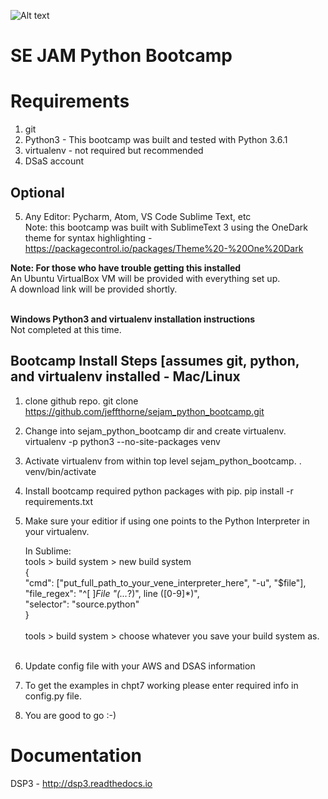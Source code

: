 ![Alt text](https://dl.dropboxusercontent.com/u/19596584/dsp3_logo3.jpg "Optional title")

SE JAM Python Bootcamp
====


Requirements
=========
1. git
2. Python3 - This bootcamp was built and tested with Python 3.6.1
3. virtualenv - not required but recommended
4. DSaS account



## Optional
5. Any Editor: Pycharm, Atom, VS Code Sublime Text, etc<br/>
   Note: this bootcamp was built with SublimeText 3 using the OneDark<br/>
   theme for syntax highlighting - https://packagecontrol.io/packages/Theme%20-%20One%20Dark


<b>Note: For those who have trouble getting this installed</b><br/>
An Ubuntu VirtualBox VM will be provided with everything set up.<br/>
A download link will be provided shortly.<br/><br/>


<b>Windows Python3 and virtualenv installation instructions</b><br/>
Not completed at this time.



Bootcamp Install Steps [assumes git, python, and virtualenv installed - Mac/Linux
---------------------------------------------------------------------------------

1. clone github repo. 
   git clone https://github.com/jeffthorne/sejam_python_bootcamp.git

2. Change into sejam_python_bootcamp dir and create virtualenv. 
   virtualenv -p python3 --no-site-packages venv

3. Activate virtualenv from within top level sejam_python_bootcamp. 
   . venv/bin/activate

4. Install bootcamp required python packages with pip. 
   pip install -r requirements.txt 

5. Make sure your editior if using one points to the Python Interpreter in your virtualenv. 
   
   In Sublime:  
   tools > build system > new build system<br/> 
   	  {<br/> 
		"cmd": ["put_full_path_to_your_vene_interpreter_here", "-u", "$file"],<br/>
		"file_regex": "^[ ]*File \"(...*?)\", line ([0-9]*)",<br/>
		"selector": "source.python"<br/>
	  }<br/>
		<br/>
	tools > build system > choose whatever you save your build system as.<br/>
    <br/>
6. Update config file with your AWS and DSAS information
7. To get the examples in chpt7 working please enter required info in config.py file.
8. You are good to go :-)





Documentation
=========
DSP3 - http://dsp3.readthedocs.io 